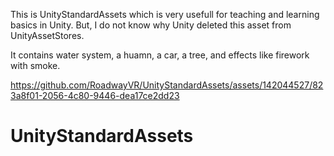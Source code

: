 This is UnityStandardAssets which is very usefull for teaching and learning basics in Unity. But, I do not know why Unity deleted this asset from UnityAssetStores. 

It contains water system, a huamn, a car, a tree, and effects like firework with smoke.

https://github.com/RoadwayVR/UnityStandardAssets/assets/142044527/823a8f01-2056-4c80-9446-dea17ce2dd23


# UnityStandardAssets
